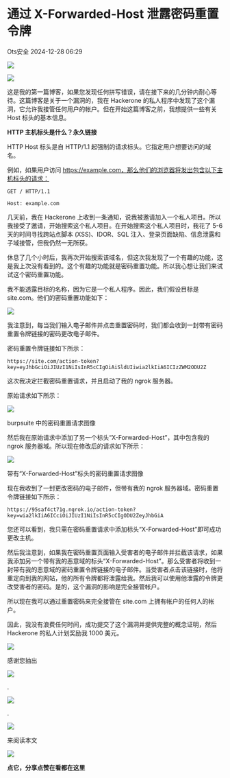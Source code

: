 #  通过 X-Forwarded-Host 泄露密码重置令牌   
 Ots安全   2024-12-28 06:29  
  
![](https://mmbiz.qpic.cn/mmbiz_gif/bL2iaicTYdZn7gtxSFZlfuCW6AdQib8Q1onbR0U2h9icP1eRO6wH0AcyJmqZ7USD0uOYncCYIH7ZEE8IicAOPxyb9IA/640?wx_fmt=gif "")  
  
![](https://mmbiz.qpic.cn/sz_mmbiz_jpg/rWGOWg48tafB0xYPklyy3vJbLgTZccNiamcJcKiaFbyrxKIfj3nXdaJC04pPeP0qicLIXCKoDodiaLL8WLT2ubU0zA/640?wx_fmt=webp&from=appmsg "")  
  
这是我的第一篇博客，如果您发现任何拼写错误，请在接下来的几分钟内耐心等待。这篇博客是关于一个漏洞的，我在 Hackerone 的私人程序中发现了这个漏洞，它允许我接管任何用户的帐户。但在开始这篇博客之前，我想提供一些有关 Host 标头的基本信息。  
  
**HTTP 主机标头是什么？永久链接**  
  
HTTP Host 标头是自 HTTP/1.1 起强制的请求标头。它指定用户想要访问的域名。  
  
例如，如果用户访问 https://example.com，那么他们的浏览器将发出包含以下主机标头的请求：  
  
```
GET / HTTP/1.1

Host: example.com
```  
  
  
几天前，我在 Hackerone 上收到一条通知，说我被邀请加入一个私人项目。所以我接受了邀请，开始搜索这个私人项目。在开始搜索这个私人项目时，我花了 5-6 天的时间寻找跨站点脚本 (XSS)、IDOR、SQL 注入、登录页面缺陷、信息泄露和子域接管，但我仍然一无所获。  
  
休息了几个小时后，我再次开始搜索该域名，但这次我发现了一个有趣的功能，这是我上次没有看到的。这个有趣的功能就是密码重置功能。所以我心想让我们来试试这个密码重置功能。  
  
我不能透露目标的名称，因为它是一个私人程序。因此，我们假设目标是site.com。他们的密码重置功能如下：  
  
![](https://mmbiz.qpic.cn/sz_mmbiz_png/rWGOWg48tafB0xYPklyy3vJbLgTZccNiagBS5BezLpYpHFr8dT5Z3Px3R0iaqGZ9ZVnUQ5dmEEVtQlaiaCbWCI2JA/640?wx_fmt=png&from=appmsg "")  
  
我注意到，每当我们输入电子邮件并点击重置密码时，我们都会收到一封带有密码重置令牌链接的密码更改电子邮件。  
  
密码重置令牌链接如下所示：  
  
```
https://site.com/action-token?key=eyJhbGciOiJIUzI1NiIsInR5cCIgOiAiSldUIiwia2lkIiA6ICIzZWM2ODU2Z
```  
  
  
这次我决定拦截密码重置请求，并且启动了我的 ngrok 服务器。  
  
原始请求如下所示：  
  
![](https://mmbiz.qpic.cn/sz_mmbiz_png/rWGOWg48tafB0xYPklyy3vJbLgTZccNia2b2UxPntdrBcAwTM1F4iceA5CMsIx9iawzzc3IpTstqbk3K1mSXeJ0vA/640?wx_fmt=png&from=appmsg "")  
  
burpsuite 中的密码重置请求图像  
  
然后我在原始请求中添加了另一个标头“X-Forwarded-Host”，其中包含我的 ngrok 服务器域。所以现在修改后的请求如下所示：  
  
![](https://mmbiz.qpic.cn/sz_mmbiz_png/rWGOWg48tafB0xYPklyy3vJbLgTZccNiaZKDQibchwgthfFy6xfBwNibnVtHjztKBzAWCGBAqMbX2YAppDkbbyibKw/640?wx_fmt=png&from=appmsg "")  
  
带有“X-Forwarded-Host”标头的密码重置请求图像  
  
现在我收到了一封更改密码的电子邮件，但带有我的 ngrok 服务器域。密码重置令牌链接如下所示：  
  
```
https://95saf4ct71g.ngrok.io/action-token?key=wia2lkIiA6ICciOiJIUzI1NiIsInR5cCIgODU2ZeyJhbGiA
```  
  
  
您还可以看到，我只需在密码重置请求中添加标头“X-Forwarded-Host”即可成功更改主机。  
  
然后我注意到，如果我在密码重置页面输入受害者的电子邮件并拦截该请求，如果我添加另一个带有我的恶意域的标头“X-Forwarded-Host”。那么受害者将收到一封带有我的恶意域的密码重置令牌链接的电子邮件。当受害者点击该链接时，他将重定向到我的网站，他的所有令牌都将泄露给我。然后我可以使用他泄露的令牌更改受害者的密码。是的，这个漏洞的影响是完全接管帐户。  
  
所以现在我可以通过重置密码来完全接管在 site.com 上拥有帐户的任何人的帐户。  
  
因此，我没有浪费任何时间，成功提交了这个漏洞并提供完整的概念证明，然后 Hackerone 的私人计划奖励我 1000 美元。  
  
![](https://mmbiz.qpic.cn/sz_mmbiz_png/rWGOWg48tafB0xYPklyy3vJbLgTZccNiaetrRdgpEdz0yL4drKKiaOyWNvKhpulZtkhvxjsdxc8fmvya850X4OQA/640?wx_fmt=png&from=appmsg "")  
  
  
  
  
感谢您抽出  
  
![](https://mmbiz.qpic.cn/mmbiz_gif/Ljib4So7yuWgdSBqOibtgiaYWjL4pkRXwycNnFvFYVgXoExRy0gqCkqvrAghf8KPXnwQaYq77HMsjcVka7kPcBDQw/640?wx_fmt=gif "")  
  
.  
  
![](https://mmbiz.qpic.cn/mmbiz_gif/Ljib4So7yuWgdSBqOibtgiaYWjL4pkRXwycd5KMTutPwNWA97H5MPISWXLTXp0ibK5LXCBAXX388gY0ibXhWOxoEKBA/640?wx_fmt=gif "")  
  
.  
  
![](https://mmbiz.qpic.cn/mmbiz_gif/Ljib4So7yuWgdSBqOibtgiaYWjL4pkRXwycU99fZEhvngeeAhFOvhTibttSplYbBpeeLZGgZt41El4icmrBibojkvLNw/640?wx_fmt=gif "")  
  
来阅读本文  
  
![](https://mmbiz.qpic.cn/mmbiz_gif/Ljib4So7yuWge7Mibiad1tV0iaF8zSD5gzicbxDmfZCEL7vuOevN97CwUoUM5MLeKWibWlibSMwbpJ28lVg1yj1rQflyQ/640?wx_fmt=gif "")  
  
**点它，分享点赞在看都在这里**  
  
